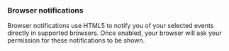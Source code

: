 <!-- usedin: [ _general/account/notifications.md] -->

### Browser notifications

Browser notifications use HTML5 to notify you of your selected events directly in supported browsers. Once enabled, your browser will ask your permission for these notifications to be shown.

